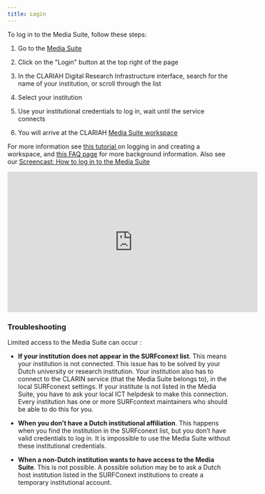 ```yaml
---
title: Login
---
```


To log in to the Media Suite, follow these steps:

1. Go to the [Media Suite](https://mediasuite.clariah.nl/)

2. Click on the "Login" button at the top right of the page

3. In the CLARIAH Digital Research Infrastructure interface, search for the name of your institution, or scroll through the list

4. Select your institution

5. Use your institutional credentials to log in, wait until the service connects

6. You will arrive at the CLARIAH [Media Suite workspace](https://mediasuite.clariah.nl/documentation/workspace)

For more information see [this tutorial ](https://mediasuite.clariah.nl/learn/subject-tutorials/media-suite-tutorial-logging-in-workspace-and-creating-a-user-project)on logging in and creating a workspace, and [this FAQ page](https://mediasuite.clariah.nl/documentation/faq/who-can-access) for more background information. Also see our [Screencast: How to log in to the Media Suite](https://www.youtube.com/watch?v=2z0xUblnZwo&index=1&list=PLM8OWdLwjOmcOOikb_vCgB3ouY98PKvge)

<iframe title="CLARIAH Media Suite Login" width="560" height="315" src="https://peertube.beeldengeluid.nl/videos/embed/f75aa4fc-3887-4743-933a-714c8550b908?title=0&peertubeLink=0" frameborder="0" allowfullscreen="" sandbox="allow-same-origin allow-scripts allow-popups"></iframe>

### Troubleshooting

Limited access to the Media Suite can occur :

* **If your institution does not appear in the SURFconext list**. This means your institution is not connected. This issue has to be solved by your Dutch university or research institution. Your institution also has to connect to the CLARIN service (that the Media Suite belongs to), in the local SURFconext settings. If your institute is not listed in the Media Suite, you have to ask your local ICT helpdesk to make this connection. Every institution has one or more SURFcontext maintainers who should be able to do this for you.

* **When you don’t have a Dutch institutional affiliation**. This happens when you find the institution in the SURFconext list, but you don’t have valid credentials to log in. It is impossible to use the Media Suite without these institutional credentials.

* **When a non-Dutch institution wants to have access to the Media Suite**. This is not possible. A possible solution may be to ask a Dutch host institution listed in the SURFConext institutions to create a temporary institutional account.